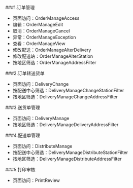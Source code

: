 ###1.订单管理
* 页面访问：OrderManageAccess
* 编辑：OrderManageEdit
* 取消：OrderManageCancel
* 异常：OrderManageException
* 查看：OrderManageView
* 修改配送：OrderManageAlterDelivery
* 修改配送站：OrderManageAlterStation
* 按地区筛选：OrderManageAddressFilter

###2.订单转送货单
* 页面访问：DeliveryChange
* 按配送中心筛选：DeliveryManageChangeStationFilter
* 按地区筛选：DeliveryManageChangeAddressFilter

###3.送货单管理
* 页面访问：DeliveryManage
* 按地区筛选：DeliveryManageDeliveryAddressFilter

###4.配送单管理
* 页面访问：DistributeManage
* 按配送中心筛选：DeliveryManageDistributeStationFilter
* 按地区筛选：DeliveryManageDistributeAddressFilter

###5.打印审核
* 页面访问：PrintReview
